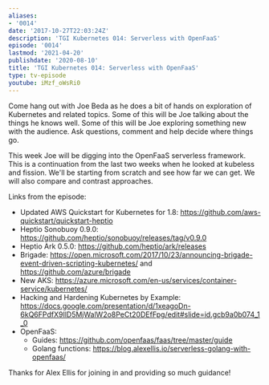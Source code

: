 ```yaml
---
aliases:
- '0014'
date: '2017-10-27T22:03:24Z'
description: 'TGI Kubernetes 014: Serverless with OpenFaaS'
episode: '0014'
lastmod: '2021-04-20'
publishdate: '2020-08-10'
title: 'TGI Kubernetes 014: Serverless with OpenFaaS'
type: tv-episode
youtube: iMzf_oWsRi0
---
```


Come hang out with Joe Beda as he does a bit of hands on exploration of Kubernetes and related topics. Some of this will be Joe talking about the things he knows well. Some of this will be Joe exploring something new with the audience. Ask questions, comment and help decide where things go.

This week Joe will be digging into the OpenFaaS serverless framework.  This is a continuation from the last two weeks when he looked at kubeless and fission.  We&#39;ll be starting from scratch and see how far we can get.  We will also compare and contrast approaches.

Links from the episode:
* Updated AWS Quickstart for Kubernetes for 1.8: https://github.com/aws-quickstart/quickstart-heptio
* Heptio Sonobuoy 0.9.0: https://github.com/heptio/sonobuoy/releases/tag/v0.9.0
* Heptio Ark 0.5.0: https://github.com/heptio/ark/releases
* Brigade: https://open.microsoft.com/2017/10/23/announcing-brigade-event-driven-scripting-kubernetes/ and https://github.com/azure/brigade
* New AKS: https://azure.microsoft.com/en-us/services/container-service/kubernetes/
* Hacking and Hardening Kubernetes by Example: https://docs.google.com/presentation/d/1xeagoDn-6kQ6FPdfX9IlD5MjWalW2o8PeCt20DEfFpg/edit#slide=id.gcb9a0b074_1_0
* OpenFaaS:
  * Guides: https://github.com/openfaas/faas/tree/master/guide
  * Golang functions: https://blog.alexellis.io/serverless-golang-with-openfaas/

Thanks for Alex Ellis for joining in and providing so much guidance!